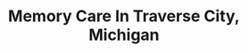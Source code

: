 ---
title: "Memory Care In Traverse City, Michigan"
layout: single
singleCSS: true
cardContent: "When it becomes difficult to care for someone with Alzheimer's disease or dementia at home, you may want to consider memory care.  We provide intensive, specialized care for people with memory issues to help them get the most out of life."
imageURL: "images/nurse-and-senior-sitting.jpg"
---